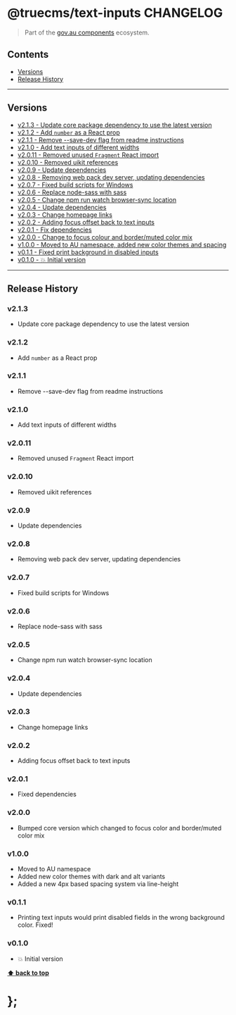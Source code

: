 @truecms/text-inputs CHANGELOG
======================

> Part of the [gov.au components](https://github.com/truecms/design-system-components/) ecosystem.


## Contents

* [Versions](#install)
* [Release History](#release-history)


----------------------------------------------------------------------------------------------------------------------------------------------------------------


## Versions

* [v2.1.3 - Update core package dependency to use the latest version](#v213)
* [v2.1.2 - Add `number` as a React prop](#v212)
* [v2.1.1 - Remove --save-dev flag from readme instructions](#v211)
* [v2.1.0 - Add text inputs of different widths](#v210)
* [v2.0.11 - Removed unused `Fragment` React import](#v2011)
* [v2.0.10 - Removed uikit references](#v2010)
* [v2.0.9 - Update dependencies](#v209)
* [v2.0.8 - Removing web pack dev server, updating dependencies](#v208)
* [v2.0.7 - Fixed build scripts for Windows](#v207)
* [v2.0.6 - Replace node-sass with sass](#v206)
* [v2.0.5 - Change npm run watch browser-sync location](#v205)
* [v2.0.4 - Update dependencies](#v204)
* [v2.0.3 - Change homepage links](#v203)
* [v2.0.2 - Adding focus offset back to text inputs](#v202)
* [v2.0.1 - Fix dependencies](#v201)
* [v2.0.0 - Change to focus colour and border/muted color mix](#v200)
* [v1.0.0 - Moved to AU namespace, added new color themes and spacing](#v100)
* [v0.1.1 - Fixed print background in disabled inputs](#v011)
* [v0.1.0 - 💥 Initial version](#v010)


----------------------------------------------------------------------------------------------------------------------------------------------------------------


## Release History

### v2.1.3

- Update core package dependency to use the latest version


### v2.1.2

- Add `number` as a React prop


### v2.1.1

- Remove --save-dev flag from readme instructions


### v2.1.0

- Add text inputs of different widths


### v2.0.11

- Removed unused `Fragment` React import


### v2.0.10

- Removed uikit references


### v2.0.9

- Update dependencies


### v2.0.8

- Removing web pack dev server, updating dependencies


### v2.0.7

- Fixed build scripts for Windows


### v2.0.6

- Replace node-sass with sass


### v2.0.5

- Change npm run watch browser-sync location


### v2.0.4

- Update dependencies


### v2.0.3

- Change homepage links


### v2.0.2

- Adding focus offset back to text inputs


### v2.0.1

- Fixed dependencies


### v2.0.0

- Bumped core version which changed to focus color and border/muted color mix


### v1.0.0

- Moved to AU namespace
- Added new color themes with dark and alt variants
- Added a new 4px based spacing system via line-height


### v0.1.1

- Printing text inputs would print disabled fields in the wrong background color. Fixed!


### v0.1.0

- 💥 Initial version


**[⬆ back to top](#contents)**


# };
